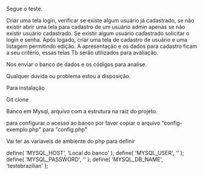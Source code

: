 Segue  o teste.

Criar uma tela login, verificar se existe algum usuário já cadastrado, se não existir abrir uma tela para cadastro de um usuário admin apenas se não existir usuário cadastrado.
Se existir algum usuário cadastrado solicitar o login e senha.
Após logado, criar uma tela de cadastro de usuário e uma listagem permitindo edição.
A apresentação e os dados para cadastro ficam a seu critério,  essas telas Tb serão utilizados para avaliação.

Nos enviar o banco de dados e os códigos para analise.

Qualquer duvida ou problema estou a disposição.

Para instalação 

Git clone

Banco em Mysql, arquivo com a estrutura na raiz do projeto.

para configurar o acesso ao banco por favor copiar o arquivo "config-exemplo.php" para "config.php"

Vai ter as variaveis de ambiente do php para definir

define( 'MYSQL_HOST', 'Local do banco' );
define( 'MYSQL_USER', '' );
define( 'MYSQL_PASSWORD', '' );
define( 'MYSQL_DB_NAME', 'testebrazilian' );